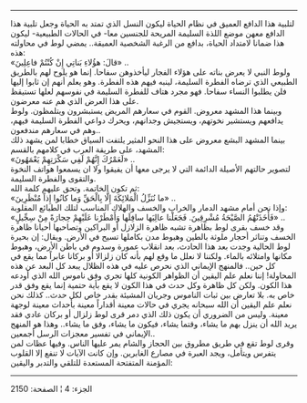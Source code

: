 ------------------------------------------------------------------------

لتلبية هذا الدافع العميق في نظام الحياة ليكون النسل الذي تمتد به الحياة
وجعل تلبية هذا الدافع معهن موضع اللذة السليمة المريحة للجنسين معا- في
الحالات الطبيعية- ليكون هذا ضمانا لامتداد الحياة، بدافع من الرغبة
الشخصية العميقة.. يمضي لوط في محاولته هذه:  
«قالَ: هؤُلاءِ بَناتِي إِنْ كُنْتُمْ فاعِلِينَ» ..  
ولوط النبي لا يعرض بناته على هؤلاء الفجار ليأخذوهن سفاحا. إنما هو يلوح
لهم بالطريق الطبيعي الذي ترضاه الفطرة السليمة، لينبه فيهم هذه الفطرة.
وهو يعلم أنهم إن ثابوا إليها فلن يطلبوا النساء سفاحا. فهو مجرد هتاف
للفطرة السليمة في نفوسهم لعلها تستيقظ على هذا العرض الذي هم عنه
معرضون.  
وبينما هذا المشهد معروض. القوم في سعارهم المريض يستبشرون ويتلمظون. ولوط
يدافعهم ويستشير نخوتهم، ويستجيش وجدانهم، ويحرك دواعي الفطرة السليمة
فيهم، وهم في سعارهم مندفعون..  
بينما المشهد البشع معروض على هذا النحو المثير يلتفت السياق خطابا لمن
يشهد ذلك المشهد، على طريقة العرب في كلامهم بالقسم:  
«لَعَمْرُكَ إِنَّهُمْ لَفِي سَكْرَتِهِمْ يَعْمَهُونَ» ..  
لتصوير حالتهم الأصيلة الدائمة التي لا يرجى معها أن يفيقوا ولا ان يسمعوا
هواتف النخوة والتقوى والفطرة السليمة.  
ثم تكون الخاتمة. وتحق عليهم كلمة الله:  
«ما نُنَزِّلُ الْمَلائِكَةَ إِلَّا بِالْحَقِّ وَما كانُوا إِذاً مُنْظَرِينَ» ..  
وإذا نحن أمام مشهد الدمار والخراب والخسف والهلاك المناسب لتلك الطبائع
المقلوبة:  
«فَأَخَذَتْهُمُ الصَّيْحَةُ مُشْرِقِينَ. فَجَعَلْنا عالِيَها سافِلَها وَأَمْطَرْنا عَلَيْهِمْ حِجارَةً مِنْ
سِجِّيلٍ» ..  
وقد خسف بقرى لوط بظاهرة تشبه ظاهرة الزلازل أو البراكين وتصاحبها أحيانا
ظاهرة الخسف وتناثر أحجار ملوثة بالطين وهبوط مدن بكاملها تسيح في الأرض.
ويقال: إن بحيرة لوط الحالية وجدت بعد هذا الحادث، بعد انقلاب عمورة وسدوم
في باطن الأرض، وهبوط مكانها وامتلائه بالماء. ولكننا لا نعلل ما وقع لهم
بأنه كان زلزالا أو بركانا عابراً مما يقع في كل حين.. فالمنهج الإيماني
الذي نحرص عليه في هذه الظلال يبعد كل البعد عن هذه المحاولة! إننا نعلم
علم اليقين أن الظواهر الكونية كلها تجري وفق ناموس الله الذي أودعه هذا
الكون. ولكن كل ظاهرة وكل حدث في هذا الكون لا يقع بأية حتمية إنما يقع وفق
قدر خاص به. بلا تعارض بين ثبات الناموس وجريان المشيئة بقدر خاص لكل حدث..
كذلك نحن نعلم علم اليقين أن الله سبحانه يجري في حالات معينة أقداراً معينة
بأحداث معينة لوجهة معينة. وليس من الضروري أن يكون ذلك الذي دمر قرى لوط
زلزال أو بركان عادي فقد يريد الله أن ينزل بهم ما يشاء، وقتما يشاء، فيكون
ما يشاء، وفق ما يشاء.. وهذا هو المنهج الإيماني في تفسير معجزات الرسل
أجمعين..  
وقرى لوط تقع في طريق مطروق بين الحجاز والشام يمر عليها الناس. وفيها عظات
لمن يتفرس ويتأمل، ويجد العبرة في مصارع الغابرين. وإن كانت الآيات لا تنفع
إلا القلوب المؤمنة المتفتحة المستعدة للتلقي والتدبر واليقين:

------------------------------------------------------------------------

الجزء: 4 ¦ الصفحة: 2150
